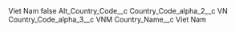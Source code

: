 <?xml version="1.0" encoding="UTF-8"?>
<CustomMetadata xmlns="http://soap.sforce.com/2006/04/metadata" xmlns:xsi="http://www.w3.org/2001/XMLSchema-instance" xmlns:xsd="http://www.w3.org/2001/XMLSchema">
    <label>Viet Nam</label>
    <protected>false</protected>
    <values>
        <field>Alt_Country_Code__c</field>
        <value xsi:nil="true"/>
    </values>
    <values>
        <field>Country_Code_alpha_2__c</field>
        <value xsi:type="xsd:string">VN</value>
    </values>
    <values>
        <field>Country_Code_alpha_3__c</field>
        <value xsi:type="xsd:string">VNM</value>
    </values>
    <values>
        <field>Country_Name__c</field>
        <value xsi:type="xsd:string">Viet Nam</value>
    </values>
</CustomMetadata>
